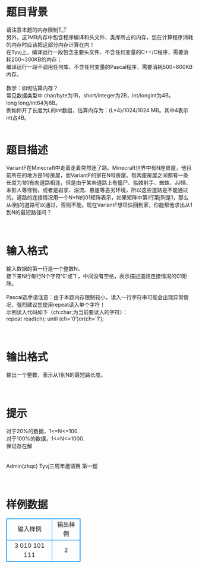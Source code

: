 # 

 
 # 题目背景 
请注意本题的内存限制T_T<br>另外，这1MB内存中包含程序编译和头文件、类库所占的内存，您在计算程序消耗的内存时应该把这部分内存计算在内！<br>在Tyvj上，编译运行一段包含主要头文件、不含任何变量的C++/C程序，需要消耗200~300KB的内存；<br>编译运行一段不调用任何库、不含任何变量的Pascal程序，需要消耗500~600KB内存。<br><br>教学：如何估算内存？<br>常见数据类型中&nbsp;char/byte为1B，short/integer为2B，int/longint为4B，long&nbsp;long/int64为8B。<br>例如你开了长度为L的int数组，估算内存为：(L*4)/1024/1024&nbsp;MB。其中4表示int占4B。<br><br> 

 
 # 题目描述 
VariantF在Minecraft中走着走着突然迷了路。Minecraft世界中有N座房屋，他目前所在的地方是1号房屋，而VariantF的家在N号房屋。每两座房屋之间都有一条长度为1的有向道路相连，但是由于某些道路上有僵尸、骷髅射手、蜘蛛、JJ怪、末影人等怪物，或者是岩浆、湍流、悬崖等恶劣环境，所以这些道路是不能通过的。道路的连接情况用一个N*N的01矩阵表示，如果矩阵中第i行第j列是1，那么从i到j的道路可以通过，否则不能。现在VariantF想尽快回到家，你能帮他求出从1到N的最短路径吗？<br><br><br> 

 
 # 输入格式 
输入数据的第一行是一个整数N。<br>接下来N行每行N个字符'0'或'1'，中间没有空格，表示描述道路连接情况的01矩阵。<br><br>Pascal选手请注意：由于本题内存限制较小，读入一行字符串可能会出现异常情况，强烈建议您使用repeat读入单个字符！<br>示例读入代码如下（ch:char;为当前要读入的字符）：<br>repeat&nbsp;read(ch);&nbsp;until&nbsp;(ch='0')or(ch='1');<br><br><br> 

 
 # 输出格式 
输出一个整数，表示从1到N的最短路长度。<br><br><br> 

 
 # 提示 
对于20%的数据，1&lt;=N&lt;=100.<br>对于100%的数据，1&lt;=N&lt;=1000.<br>保证存在解<br><br><br>Admin(zhqc)&nbsp;Tyvj三周年邀请赛&nbsp;第一题<br><br><br> 
# 样例数据
<style>
        table,table tr th, table tr td { border:1px solid #0094ff; }
        table { width: 200px; min-height: 25px; line-height: 25px; text-align: center; border-collapse: collapse;}   
    </style>
<table>
	<tr>
		<td>输入样例</td>
		<td>输出样例</td>
	</tr>
<tr><td>3
010
101
111


</td><td>2


</td></tr></table>
